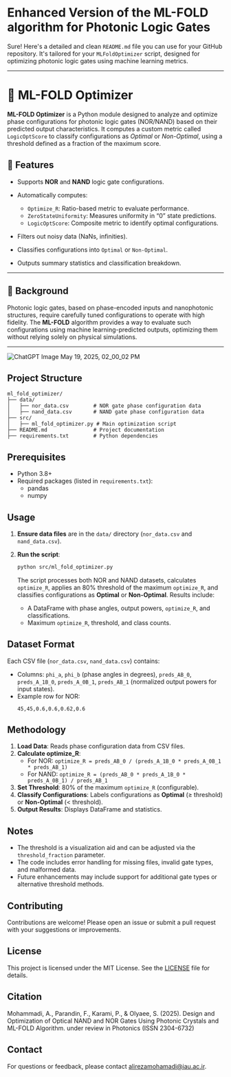 # Enhanced Version of the ML-FOLD algorithm for Photonic Logic Gates

Sure! Here's a detailed and clean `README.md` file you can use for your GitHub repository. It's tailored for your `MLFoldOptimizer` script, designed for optimizing photonic logic gates using machine learning metrics.

---

# 🔬 ML-FOLD Optimizer

**ML-FOLD Optimizer** is a Python module designed to analyze and optimize phase configurations for photonic logic gates (NOR/NAND) based on their predicted output characteristics. It computes a custom metric called `LogicOptScore` to classify configurations as *Optimal* or *Non-Optimal*, using a threshold defined as a fraction of the maximum score.

## 📌 Features

* Supports **NOR** and **NAND** logic gate configurations.
* Automatically computes:

  * `Optimize_R`: Ratio-based metric to evaluate performance.
  * `ZeroStateUniformity`: Measures uniformity in “0” state predictions.
  * `LogicOptScore`: Composite metric to identify optimal configurations.
* Filters out noisy data (NaNs, infinities).
* Classifies configurations into `Optimal` or `Non-Optimal`.
* Outputs summary statistics and classification breakdown.

---

## 🧠 Background

Photonic logic gates, based on phase-encoded inputs and nanophotonic structures, require carefully tuned configurations to operate with high fidelity. The **ML-FOLD** algorithm provides a way to evaluate such configurations using machine learning-predicted outputs, optimizing them without relying solely on physical simulations.

---

![ChatGPT Image May 19, 2025, 02_00_02 PM](https://github.com/user-attachments/assets/03fc8bef-cfe0-49c6-be32-c706ef412f70)

## Project Structure

```
ml_fold_optimizer/
├── data/
│   ├── nor_data.csv        # NOR gate phase configuration data
│   ├── nand_data.csv       # NAND gate phase configuration data
├── src/
│   ├── ml_fold_optimizer.py # Main optimization script
├── README.md               # Project documentation
├── requirements.txt        # Python dependencies
```

## Prerequisites

- Python 3.8+
- Required packages (listed in `requirements.txt`):
  - pandas
  - numpy

## Usage

1. **Ensure data files** are in the `data/` directory (`nor_data.csv` and `nand_data.csv`).
2. **Run the script**:
   ```bash
   python src/ml_fold_optimizer.py
   ```

   The script processes both NOR and NAND datasets, calculates `optimize_R`, applies an 80% threshold of the maximum `optimize_R`, and classifies configurations as **Optimal** or **Non-Optimal**. Results include:
   - A DataFrame with phase angles, output powers, `optimize_R`, and classifications.
   - Maximum `optimize_R`, threshold, and class counts.


## Dataset Format

Each CSV file (`nor_data.csv`, `nand_data.csv`) contains:
- Columns: `phi_a`, `phi_b` (phase angles in degrees), `preds_AB_0`, `preds_A_1B_0`, `preds_A_0B_1`, `preds_AB_1` (normalized output powers for input states).
- Example row for NOR:
  ```
  45,45,0.6,0.6,0.62,0.6
  ```

## Methodology

1. **Load Data**: Reads phase configuration data from CSV files.
2. **Calculate optimize_R**:
   - For NOR: `optimize_R = preds_AB_0 / (preds_A_1B_0 * preds_A_0B_1 * preds_AB_1)`
   - For NAND: `optimize_R = (preds_AB_0 * preds_A_1B_0 * preds_A_0B_1) / preds_AB_1`
3. **Set Threshold**: 80% of the maximum `optimize_R` (configurable).
4. **Classify Configurations**: Labels configurations as **Optimal** (≥ threshold) or **Non-Optimal** (< threshold).
5. **Output Results**: Displays DataFrame and statistics.

## Notes

- The threshold is a visualization aid and can be adjusted via the `threshold_fraction` parameter.
- The code includes error handling for missing files, invalid gate types, and malformed data.
- Future enhancements may include support for additional gate types or alternative threshold methods.

## Contributing

Contributions are welcome! Please open an issue or submit a pull request with your suggestions or improvements.

## License

This project is licensed under the MIT License. See the [LICENSE](LICENSE) file for details.

## Citation

Mohammadi, A., Parandin, F., Karami, P., & Olyaee, S. (2025). Design and Optimization of Optical NAND and NOR Gates Using Photonic Crystals and ML-FOLD Algorithm. under review in Photonics (ISSN 2304-6732)


## Contact

For questions or feedback, please contact [alirezamohamadi@iau.ac.ir](mailto:alirezamohamadi@iau.ac.ir).
